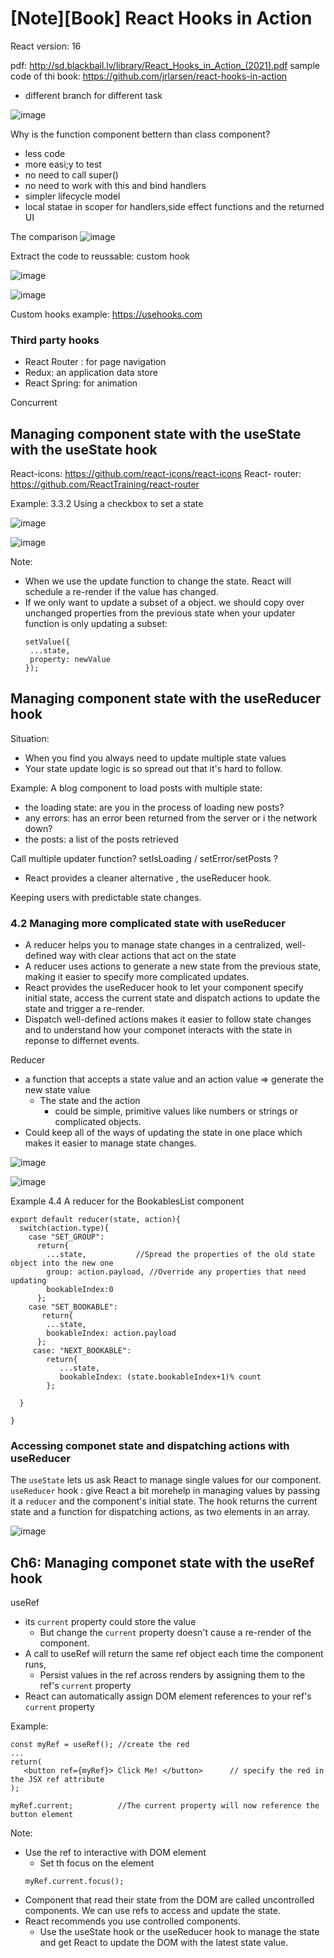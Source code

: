 
# [Note][Book] React Hooks in Action 

React version: 16

pdf: http://sd.blackball.lv/library/React_Hooks_in_Action_(2021).pdf
sample code of thi book: https://github.com/jrlarsen/react-hooks-in-action
- different branch for different task

![image](https://user-images.githubusercontent.com/9137836/121760804-323b2280-cb5f-11eb-81ab-fbee99ded015.png)

Why is the function component bettern than class component?
- less code
- more easi;y to test
- no need to call super() 
- no need to work with this and bind handlers
- simpler lifecycle model
- local statae in scoper for handlers,side effect functions and the returned UI

The comparison
![image](https://user-images.githubusercontent.com/9137836/121760938-dde47280-cb5f-11eb-8670-afa3d540dbd3.png)


Extract the code to reussable: custom hook

![image](https://user-images.githubusercontent.com/9137836/121761097-809cf100-cb60-11eb-950e-2a81272b1c0c.png)


![image](https://user-images.githubusercontent.com/9137836/121761149-c0fc6f00-cb60-11eb-9ed9-fa180ebb43d6.png)


Custom hooks example: https://usehooks.com


### Third party hooks
- React Router : for page navigation
- Redux: an application data store
- React Spring: for animation

Concurrent

## Managing component state with the useState with the useState hook


React-icons: https://github.com/react-icons/react-icons
React- router: https://github.com/ReactTraining/react-router

Example: 3.3.2 Using a checkbox to set a state


![image](https://user-images.githubusercontent.com/9137836/121763356-f065a880-cb6d-11eb-8ea3-b396a986265f.png)

![image](https://user-images.githubusercontent.com/9137836/121763365-05423c00-cb6e-11eb-8893-9bdb061abb43.png)

Note:
- When we use the update function to change the state. React will schedule a re-render if the value has changed.
- If we only want to update a subset of a object. we should copy over unchanged properties from the previous state when  your updater function is only
   updating a subset:
   ```
   setValue({
    ...state,
    property: newValue
   });
   ```
   
## Managing component state with the useReducer hook

Situation:
- When you find you always need to update multiple state values
- Your state update logic is so spread out that it's hard to follow.


Example:
A blog component to load posts with multiple state:
- the loading state: are you in the process of loading new posts?
- any errors: has an error been returned from the server or i the network down?
- the posts: a list of the posts retrieved

Call multiple updater function? setIsLoading / setError/setPosts ?
- React provides a cleaner alternative , the useReducer hook.

Keeping users with predictable state changes.


### 4.2 Managing more complicated state with useReducer
- A reducer helps you to manage state changes in a centralized, well-defined way with 
  clear actions that act on the state
- A reducer uses actions to generate a new state from the previous state, making it easier to specify more complicated updates.
- React provides the useReducer hook to let your component specify initial state, access the current state and dispatch actions to update the state and trigger a re-render.
- Dispatch well-defined actions makes it easier to follow state changes and to understand how your componet interacts with the state in reponse to differnet events.

Reducer
- a function that accepts a state value and an action value => generate the new state value 
  - The state and the action
    - could be simple, primitive values like numbers or strings or complicated objects. 
- Could keep all of the ways of updating the state in one place which makes it easier to manage state changes.
   
![image](https://user-images.githubusercontent.com/9137836/121764019-15104f00-cb73-11eb-9eac-8affa9b54d2e.png)


![image](https://user-images.githubusercontent.com/9137836/121764097-cd3df780-cb73-11eb-9efa-b17e617d2db5.png)

Example 4.4 A reducer for the BookablesList component
```
export default reducer(state, action){
  switch(action.type){
    case "SET_GROUP":
      return{
        ...state,           //Spread the properties of the old state object into the new one
        group: action.payload, //Override any properties that need updating
        bookableIndex:0
      };
    case "SET_BOOKABLE":
       return{
        ...state,
        bookableIndex: action.payload
      };
     case: "NEXT_BOOKABLE":
        return{
           ...state,
           bookableIndex: (state.bookableIndex+1)% count
        };
  
  }

}
```

        
### Accessing componet state and dispatching actions with useReducer
The  ```useState``` lets us ask React to manage single values for our component.
 ```useReducer``` hook : give React a bit morehelp in managing values by passing it a ```reducer``` and the component's initial state. The hook returns the current state and a function for dispatching actions, as two elements in an array.
 
 ![image](https://user-images.githubusercontent.com/9137836/121764557-64f11500-cb77-11eb-8560-dcdddf6596b7.png)

   


## Ch6: Managing componet state with the useRef hook

useRef
- its ```current``` property could store the value
   - But change the ```current``` property doesn't cause a re-render of the component.
- A call to useRef will return the same ref object each time the component runs,
   - Persist values in the ref across renders by assigning them to the ref's ```current``` property
- React can automatically assign  DOM element references to your ref's ```current``` property

Example:
```
const myRef = useRef(); //create the red
...
return(
   <button ref={myRef}> Click Me! </button>      // specify the red in the JSX ref attribute
);

myRef.current;          //The current property will now reference the button element
```


 Note:
- Use the ref to interactive with DOM element
   - Set th focus on the element
   ```
   myRef.current.focus();
   ```
- Component that read their state from the DOM are called uncontrolled components. We can use refs to access and update the state.
- React recommends you use controlled components.
   - Use the useState hook or the useReducer hook to manage the state and get React to update the DOM with the latest state value. 

